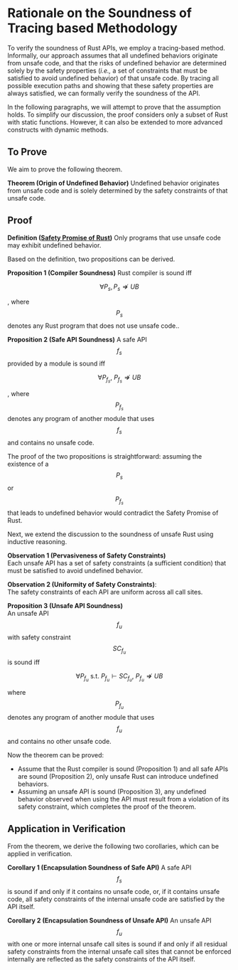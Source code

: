 <script src="https://cdn.jsdelivr.net/npm/mathjax@3/es5/tex-mml-chtml.js"></script>
# Rationale on the Soundness of Tracing based Methodology
To verify the soundness of Rust APIs, we employ a tracing-based method.
Informally, our approach assumes that all undefined behaviors originate from unsafe code, 
and that the risks of undefined behavior are determined solely by the safety properties (_i.e.,_ a set of constraints that must be satisfied to avoid undefined behavior) of that unsafe code.
By tracing all possible execution paths and showing that these safety properties are always satisfied, we can formally verify the soundness of the API.

In the following paragraphs, we will attempt to prove that the assumption holds.
To simplify our discussion, the proof considers only a subset of Rust with static functions.
However, it can also be extended to more advanced constructs with dynamic methods.

## To Prove

We aim to prove the following theorem. 

**Theorem (Origin of Undefined Behavior)**
Undefined behavior originates from unsafe code and is solely determined by the safety constraints of that unsafe code.

## Proof

**Definition ([Safety Promise of Rust](https://rust-lang.github.io/unsafe-code-guidelines/glossary.html#soundness-of-code--of-a-library))**
Only programs that use unsafe code may exhibit undefined behavior.

Based on the definition, two propositions can be derived.

**Proposition 1 (Compiler Soundness)**
Rust compiler is sound iff 

$$
  \forall P_s, P_s \nRightarrow UB
$$

, where $$P_s$$ denotes any Rust program that does not use unsafe code..

**Proposition 2 (Safe API Soundness)**
A safe API $$f_s$$ provided by a module is sound iff 

$$
  \forall P_{f_s},\ P_{f_s} \nRightarrow UB
$$

, where $$P_{f_s}$$ denotes any program of another module that uses $$f_s$$ and contains no unsafe code.

The proof of the two propositions is straightforward: assuming the existence of a $$P_s$$ or $$P_{f_s}$$ that leads to undefined behavior would contradict the Safety Promise of Rust.

Next, we extend the discussion to the soundness of unsafe Rust using inductive reasoning.

**Observation 1 (Pervasiveness of Safety Constraints)**  
Each unsafe API has a set of safety constraints (a sufficient condition) that must be satisfied to avoid undefined behavior.

**Observation 2 (Uniformity of Safety Constraints)**:  
The safety constraints of each API are uniform across all call sites.

**Proposition 3 (Unsafe API Soundness)**  
An unsafe API $$f_u$$ with safety constraint $$SC_{f_u}$$ is sound iff

$$
  \forall P_{f_u}\ \text{s.t.}\ P_{f_u} \vdash SC_{f_u},\ P_{f_u} \nRightarrow UB
$$

where $$P_{f_u}$$ denotes any program of another module that uses $$f_u$$ and contains no other unsafe code.

Now the theorem can be proved:
- Assume that the Rust compiler is sound (Proposition 1) and all safe APIs are sound (Proposition 2), only unsafe Rust can introduce undefined behaviors.
- Assuming an unsafe API is sound (Proposition 3), any undefined behavior observed when using the API​ must result from a violation of its safety constraint, which completes the proof of the theorem.


## Application in Verification

From the theorem, we derive the following two corollaries, which can be applied in verification.

**Corollary 1 (Encapsulation Soundness of Safe API)** 
A safe API $$f_s$$ is sound if and only if it contains no unsafe code, 
or, if it contains unsafe code, all safety constraints of the internal unsafe code are satisfied by the API itself.

**Corollary 2 (Encapsulation Soundness of Unsafe API)** 
An unsafe API $$f_u$$ with one or more internal unsafe call sites is sound if and only if 
all residual safety constraints from the internal unsafe call sites that cannot be enforced internally are reflected as the safety constraints of the API itself.



